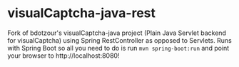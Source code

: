 visualCaptcha-java-rest
========================

Fork of bdotzour's visualCaptcha-java project (Plain Java Servlet backend for visualCaptcha)
using Spring RestController as opposed to Servlets. Runs with Spring Boot so all you need to
do is run `mvn spring-boot:run` and point your browser to http://localhost:8080!
